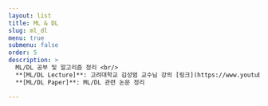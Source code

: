 ```yaml
---
layout: list
title: ML & DL 
slug: ml_dl
menu: true
submenu: false
order: 5
description: >
  ML/DL 공부 및 알고리즘 정리 <br/>
  **[ML/DL Lecture]**: 고려대학교 김성범 교수님 강의 [링크](https://www.youtube.com/channel/UCueLU1pCvFlM8Y8sth7a6RQ) <br/>
  **[ML/DL Paper]**: ML/DL 관련 논문 정리

---
```

